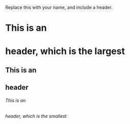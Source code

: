 Replace this with your name, and include a header.
# 
# This is an <h1> header, which is the largest
## This is an <h2> header
###### This is an <h6> header, which is the smallest

